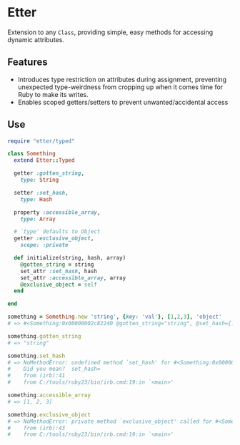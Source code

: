 # Etter
Extension to any `Class`, providing simple, easy methods for accessing dynamic
attributes.

## Features
+ Introduces type restriction on attributes during assignment,
preventing unexpected type-weirdness from cropping up when it comes time for
Ruby to make its writes.
+ Enables scoped getters/setters to prevent unwanted/accidental access

## Use

```ruby
require "etter/typed"

class Something
  extend Etter::Typed

  getter :gotten_string,
    type: String

  setter :set_hash,
    type: Hash

  property :accessible_array,
    type: Array

  # `type' defaults to Object
  getter :exclusive_object,
    scope: :private

  def initialize(string, hash, array)
    @gotten_string = string
    set_attr :set_hash, hash
    set_attr :accessible_array, array
    @exclusive_object = self
  end

end

something = Something.new 'string', {key: 'val'}, [1,2,3], 'object'
# => #<Something:0x00000002c82240 @gotten_string="string", @set_hash={:key=>"val"}, @accessible_array=[1, 2, 3], @exclusive_object=#<Something:0x00000002c82240 ...>>

something.gotten_string
# => "string"

something.set_hash
# => NoMethodError: undefined method `set_hash' for #<Something:0x00000002c82240>
#    Did you mean?  set_hash=
#    from (irb):41
#    from C:/tools/ruby23/bin/irb.cmd:19:in `<main>'

something.accessible_array
# => [1, 2, 3]

something.exclusive_object
# => NoMethodError: private method `exclusive_object' called for #<Something:0x00000002c82240>
#    from (irb):43
#    from C:/tools/ruby23/bin/irb.cmd:19:in `<main>'
```
